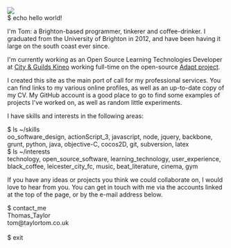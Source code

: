 <div class="fd">
    <img class="pic" src="file://pro.png" />
</div>
<div class="source_code title">
    <span class="command">$ echo hello world!</span>
</div>

I'm Tom: a Brighton-based programmer, tinkerer and coffee-drinker. I graduated from the University of Brighton in 2012, and have been having it large on the south coast ever since.

I'm currently working as an Open Source Learning Technologies Developer at <a href="http://www.kineo.com" target="_blank">City & Guilds Kineo</a> working full-time on the open-source <a href="https://community.adaptlearning.org/" target="_blank">Adapt project</a>.

I created this site as the main port of call for my professional services. You can find links to my various online profiles, as well as an up-to-date copy of my CV. My GitHub account is a good place to go to find some examples of projects I've worked on, as well as random little experiments.

I have skills and interests in the following areas:

<div class="source_code">
    <span class="command">$ ls ~/skills</span><br/>
    oo_software_design,
    actionScript_3,
    javascript,
    node,
	jquery,
    backbone,
    grunt,
    python,
    java,
    objective-C,
    cocos2D,
    git,
    subversion,
    latex
</div>

<div class="source_code">
    <span class="command">$ ls ~/interests</span><br/>
    technology,
    open_source_software,
    learning_technology,
    user_experience,
    black_coffee,
    leicester_city_fc,
    music,
    beat_literature,
    cinema,
    gym
</div>

If you have any ideas or projects you think we could collaborate on, I would love to hear from you. You can get in touch with me via the accounts linked at the top of the page, or by the e-mail address below.

<div class="source_code">
    <span class="command">$ contact_me</span><br/>
    Thomas_Taylor<br/>
    tom@taylortom.co.uk<br/><br/>
    <span class="command">$ exit</span>
</div>
